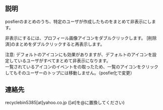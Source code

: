 説明
----

posfierのまとめのうち、特定のユーザが作成したものをまとめて非表示にします。  

非表示にするには、プロフィール画像アイコンをダブルクリックします。
[削除済]のまとめをダブルクリックすると再表示します。  

注意: デフォルトのアイコンにも効果がありますが、デフォルトのアイコンを設定しているユーザがすべてまとめて非表示になります。  
一覧されているアイコンのイベントをの取ったため、一覧のアイコンをクリックしてもそのユーザーのトップには移動しません。（posfie化で変更）

連絡先
------
recyclebin5385[at]yahoo.co.jp ([at]を@に置換してください)
